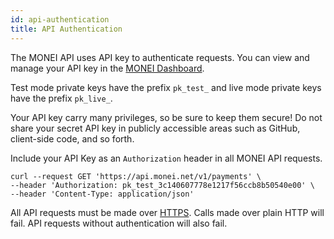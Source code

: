 ```yaml
---
id: api-authentication
title: API Authentication
---
```


The MONEI API uses API key to authenticate requests. You can view and manage your API key in the [MONEI Dashboard](https://dashboard.monei.net/settings/api).

Test mode private keys have the prefix `pk_test_` and live mode private keys have the prefix `pk_live_`.

Your API key carry many privileges, so be sure to keep them secure! Do not share your secret API key in publicly accessible areas such as GitHub, client-side code, and so forth.

Include your API Key as an `Authorization` header in all MONEI API requests.

```shell script
curl --request GET 'https://api.monei.net/v1/payments' \
--header 'Authorization: pk_test_3c140607778e1217f56ccb8b50540e00' \
--header 'Content-Type: application/json'
```

All API requests must be made over [HTTPS](https://en.wikipedia.org/wiki/HTTP_Secure). Calls made over plain HTTP will fail. API requests without authentication will also fail.
